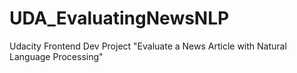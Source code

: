 # UDA_EvaluatingNewsNLP
Udacity Frontend Dev Project "Evaluate a News Article with Natural Language Processing"
